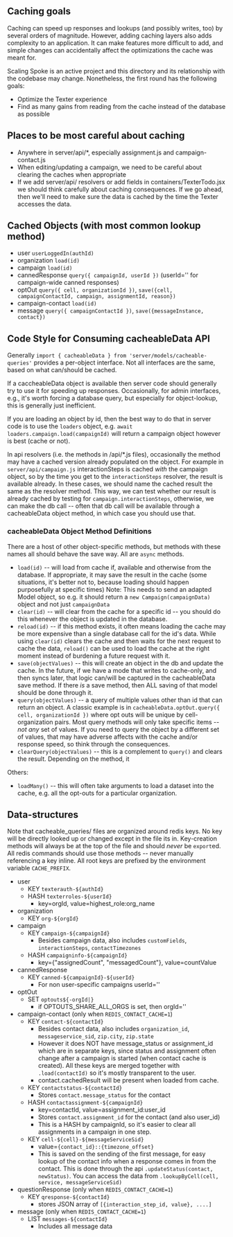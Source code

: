 ## Caching goals

Caching can speed up responses and lookups (and possibly writes, too) by several orders of
magnitude.  However, adding caching layers also adds complexity to an application.  It can
make features more difficult to add, and simple changes can accidentally affect the optimizations
the cache was meant for.

Scaling Spoke is an active project and this directory and its relationship with the codebase
may change.  Nonetheless, the first round has the following goals:

* Optimize the Texter experience
* Find as many gains from reading from the cache instead of the database as possible

## Places to be most careful about caching

* Anywhere in server/api/*, especially assignment.js and campaign-contact.js
* When editing/updating a campaign, we need to be careful about clearing the caches when appropriate
* If we add server/api/ resolvers or add fields in containers/TexterTodo.jsx
  we should think carefully about caching consequences. If we go ahead, then we'll need
  to make sure the data is cached by the time the Texter accesses the data.

## Cached Objects (with most common lookup method)

* user `userLoggedIn(authId)`
* organization `load(id)`
* campaign `load(id)`
* cannedResponse `query({ campaignId, userId })` (userId='' for campaign-wide canned responses)
* optOut `query({ cell, organizationId })`, `save({cell, campaignContactId, campaign, assignmentId, reason})`
* campaign-contact `load(id)`
* message `query({ campaignContactId })`, `save({messageInstance, contact})`

## Code Style for Consuming cacheableData API

Generally `import { cacheableData } from 'server/models/cacheable-queries'` provides a
per-object interface.  Not all interfaces are the same, based on what can/should be cached.

If a caccheableData object is available then server code should generally try to use it
for speeding up responses.  Occasionally, for admin interfaces, e.g., it's worth
forcing a database query, but especially for object-lookup, this is generally just inefficient.

If you are loading an object by id, then the best way to do that in server code is to
use the `loaders` object, e.g. `await loaders.campaign.load(campaignId)` will return
a campaign object however is best (cache or not).

In api resolvers (i.e. the methods in /api/*.js files), occasionally the method may have a
cached version already populated on the object.
For example in `server/api/campaign.js` interactionSteps is cached *with* the campaign object,
so by the time you get to the `interactionSteps` resolver, the result is available already.
In these cases, we should name the cached result the same as the resolver method.  This way,
we can test whether our result is already cached by testing for `campaign.interactionSteps`, otherwise,
we can make the db call -- often that db call will be available through a cacheableData object method,
in which case you should use that.

### cacheableData Object Method Definitions

There are a host of other object-specific methods, but methods with these names all
should behave the save way.  All are `async` methods.

* `load(id)` -- will load from cache if, available and otherwise from the database.
  If appropriate, it may save the result in the cache (some situations,
  it's better not to, because loading should happen purposefully at specific times)
  Note: This needs to send an adapted Model object, so e.g. it should return a
  `new Campaign(campaignData)` object and not just `campaignData`
* `clear(id)` -- will clear from the cache for a specific id -- you should do this whenever
  the object is updated in the database.
* `reload(id)` -- if this method exists, it often means loading the cache may be more
  expensive than a single database call for the id's data.  While using `clear(id)` clears
  the cache and then waits for the next request to cache the data, `reload()` can be used
  to load the cache at the right moment instead of burdening a future request with it.
* `save(objectValues)` -- this will create an object in the db and update the cache.
  In the future, if we have a mode that writes to cache-only, and then syncs later, that
  logic can/will be captured in the cacheableData save method.  If there *is* a save method,
  then ALL saving of that model should be done through it.
* `query(objectValues)` -- a query of multiple values other than id that can return an object.
  A classic example is in `cacheableData.optOut.query({ cell, organizationId })` where opt outs
  will be unique by cell-organization pairs.  Most query methods will only take specific
  items -- *not any* set of values.  If you need to query the object by a different set of
  values, that may have adverse affects with the cache and/or response speed, so think through
  the consequences.
* `clearQuery(objectValues)` -- this is a complement to `query()` and clears the result.
  Depending on the method, it 

Others:
* `loadMany()` -- this will often take arguments to load a dataset into the cache, e.g. all
  the opt-outs for a particular organization.

## Data-structures

Note that cacheable_queries/ files are organized around redis keys.  No key will be directly
looked up or changed except in the file its in.  Key-creation methods will always be at the
top of the file and should *never* be `export`ed.  All redis commands should use those methods -- never
manually referencing a key inline.  All root keys are prefixed by the environment variable `CACHE_PREFIX`.

* user
  * KEY `texterauth-${authId}`
  * HASH `texterroles-${userId}`
    * key=orgId, value=highest_role:org_name
* organization
  * KEY `org-${orgId}`
* campaign
  * KEY `campaign-${campaignId}`
    * Besides campaign data, also includes `customFields`, `interactionSteps`, `contactTimezones`
  * HASH `campaigninfo-${campaignId}`
    * key={"assignedCount", "messagedCount"}, value=countValue
* cannedResponse
  * KEY `canned-${campaignId}-${userId}`
    * For non user-specific campaigns userId=''
* optOut
  * SET `optouts${-orgId|}`
    * if OPTOUTS_SHARE_ALL_ORGS is set, then orgId=''
* campaign-contact (only when `REDIS_CONTACT_CACHE=1`)
  * KEY `contact-${contactId}`
    * Besides contact data, also includes `organization_id`, `messageservice_sid`, `zip.city`, `zip.state`
    * However it does NOT have message_status or assignment_id which are in separate keys, since status and assignment often change after a campaign is started (when contact cache is created). All these keys are merged together with `.load(contactId)` so it's mostly transparent to the user.
    * contact.cachedResult will be present when loaded from cache.
  * KEY `contactstatus-${contactId}`
    * Stores `contact.message_status` for the contact
  * HASH `contactassignment-${campaignId}`
    * key=contactId, value=assignment_id:user_id
    * Stores `contact.assignment_id` for the contact (and also user_id)
    * This is a HASH by campaignId, so it's easier to clear all assignments in a campaign in one step.
  * KEY `cell-${cell}-${messageServiceSid}`
    * value=`{contact_id}::{timezone_offset}`
    * This is saved on the sending of the first message, for easy lookup of the contact info when a response comes in from the contact.  This is done through the api `.updateStatus(contact, newStatus)`. You can access the data from `.lookupByCell(cell, service, messageServiceSid)`
* questionResponse (only when `REDIS_CONTACT_CACHE=1`)
  * KEY `qresponse-${contactId}`
    * stores JSON array of `[{interaction_step_id, value}, ....]`
* message (only when `REDIS_CONTACT_CACHE=1`)
  * LIST `messages-${contactId}`
    * Includes all message data
